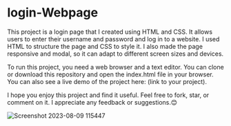 # login-Webpage
This project is a login page that I created using HTML and CSS. It allows users to enter their username and password and log in to a website. I used HTML to structure the page and CSS to style it. I also made the page responsive and modal, so it can adapt to different screen sizes and devices.

To run this project, you need a web browser and a text editor. You can clone or download this repository and open the index.html file in your browser. You can also see a live demo of the project here: (link to your project).

I hope you enjoy this project and find it useful. Feel free to fork, star, or comment on it. I appreciate any feedback or suggestions.😊

![Screenshot 2023-08-09 115447](https://github.com/Dhyanesh23/login-Webpage/assets/134997384/5e5705c3-ee47-43f4-b7bb-adb68f283183)
